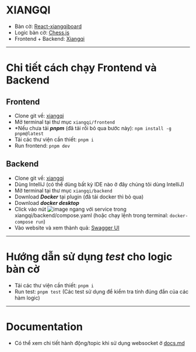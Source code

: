 # XIANGQI

- Bàn cờ: <a href="https://github.com/012e/react-xiangqiboard">React-xiangqiboard</a>
- Logic bàn cờ: <a href="https://github.com/012e/chess.js">Chess.js</a>
- Frontend + Backend: <a href="https://github.com/012e/xiangqi">Xiangqi</a>

---

# Chi tiết cách chạy Frontend và Backend

## Frontend

- Clone git về: <a href="https://github.com/012e/xiangqi">xiangqi</a>
- Mở terminal tại thư mục `xiangqi/frontend`
- \*Nếu chưa tải **_pnpm_** (đã tải rồi bỏ qua bước này):
  `npm install -g pnpm@latest`
- Tải các thư viện cần thiết: `pnpm i`
- Run frontend: `pnpm dev`

## Backend

- Clone git về: <a href="https://github.com/012e/xiangqi">xiangqi</a>
- Dùng IntelliJ (có thể dùng bất kỳ IDE nào ở đây chúng tôi dùng IntelliJ)
- Mở terminal tại thư mục `xiangqi/backend`
- Download **_Docker_** tại plugin (đã tải docker thì bỏ qua)
- Download **_docker desktop_**
- Click vào nút ![image](https://github.com/user-attachments/assets/3884b122-3af4-405a-9db0-32d9967cd67e) ngang với service trong xiangqi/backend/compose.yaml (hoặc chạy lệnh trong terminal: `docker-compose run`)
- Vào website và xem thành quả: <a href="http://localhost:8080/swagger-ui/index.html">Swagger UI</a>

---

# Hướng dẫn sử dụng _test_ cho logic bàn cờ

- Tải các thư viện cần thiết: `pnpm i`
- Run test: `pnpm test`
  (Các test sử dụng để kiểm tra tính đúng đắn của các hàm logic)

---

# Documentation

- Có thể xem chi tiết hành động/topic khi sử dụng websocket ở [docs.md](./docs.md)
